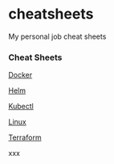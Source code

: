 # cheatsheets
My personal job cheat sheets

### Cheat Sheets
[Docker](sheets/docker-cheat-sheet.md)

[Helm](sheets/helm-cheat-sheet.md)

[Kubectl](sheets/kubectl-cheat-sheet.md)

[Linux](sheets/linux-cheat-sheet.md)

[Terraform](sheets/terraform-cheat-sheet.md)

xxx
